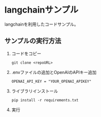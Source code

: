 # langchainサンプル
langchainを利用したコードサンプル。
## サンプルの実行方法
1. コードをコピー
   ```bash:
   git clone <repoURL>
   ```
2. .envファイルの追加とOpenAIのAPIキー追加
   ```txt:.env
   OPENAI_API_KEY = "YOUR_OPENAI_APIKEY"
   ```
3. ライブラリインストール
   ```bash:
   pip install -r requirements.txt
   ```
4. 実行